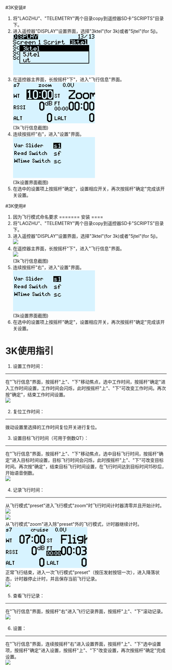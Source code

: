 #3K安装#
1. 将"LAOZHU"、"TELEMETRY"两个目录copy到遥控器SD卡"SCRIPTS"目录下。
2. 进入遥控器"DISPLAY"设置界面，选择"3ktel"(for 3k)或者"5jtel"(for 5j)。<br>
![](document/screenshot_xlites_install.png)
3. 在遥控器主界面，长按摇杆"下"，进入"飞行信息"界面。<br>![](document/screenshot_xlites_flightpage.png)<br>(3k飞行信息截图)
4. 连续按摇杆"右"，进入"设置"界面。<br>![](document/screenshot_xlites_setting.png)<br>(3k设置界面截图)
5. 在选中的设置项上按摇杆"确定"，设置相应开关，再次按摇杆"确定"完成该开关设置。


#3K使用#
1. 因为飞行模式命名要求
=======
安装
====
1. 将"LAOZHU"、"TELEMETRY"两个目录copy到遥控器SD卡"SCRIPTS"目录下。
2. 进入遥控器"DISPLAY"设置界面，选择"3ktel"(for 3k)或者"5jtel"(for 5j)。<br>
![](https://gitee.com/dacaodi/laozhu_opentx_scripts/raw/master/document/screenshot_xlites_3k_install.png)
3. 在遥控器主界面，长按摇杆"下"，进入"飞行信息"界面。<br>![](https://gitee.com/dacaodi/laozhu_opentx_scripts/raw/master/document/screenshot_xlites_flightpage.png)<br>(3k飞行信息截图)
4. 连续按摇杆"右"，进入"设置"界面。<br>![](document/screenshot_xlites_3k_setting.png)<br>(3k设置界面截图)
5. 在选中的设置项上按摇杆"确定"，设置相应开关，再次按摇杆"确定"完成该开关设置。

3K使用指引
====
1. 设置工作时间：
----
在"飞行信息"界面，按摇杆"上"、"下"移动焦点，选中工作时间，按摇杆"确定"进入工作时间设置，工作时间会闪烁，此时按摇杆"上"、"下"可改变工作时间。再次按"确定"，结束工作时间设置。<br>
![](https://gitee.com/dacaodi/laozhu_opentx_scripts/raw/master/document/screenshot_xlites_set_worktime.png)

2. 复位工作时间：
----
拨动设置里选择的工作时间复位开关进行复位。

3. 设置目标飞行时间（可用于倒数QT）：
----
在"飞行信息"界面，按摇杆"上"、"下"移动焦点，选中目标飞行时间，按摇杆"确定"进入目标时间设置，目标飞行时间会闪烁，此时按摇杆"上"、"下"可改变目标时间。再次按"确定"，结束目标飞行时间设置，在飞行时间达到目标时间15秒后，开始语音倒数。<br>
![](https://gitee.com/dacaodi/laozhu_opentx_scripts/raw/master/document/screenshot_xlites_set_dest_flighttime.png)

4. 记录飞行时间：
----
从飞行模式"preset"进入飞行模式"zoom"时飞行时间计时器清零并且开始计时。<br>
![](https://gitee.com/dacaodi/laozhu_opentx_scripts/raw/master/document/screenshot_xlites_state_preset.png)<br>
![](https://gitee.com/dacaodi/laozhu_opentx_scripts/raw/master/document/screenshot_xlites_state_zoom.png)<br>
从飞行模式"zoom"进入除"preset"外的飞行模式，计时器继续计时。<br>
![](document/screenshot_xlites_state_flight.png)<br>
正常飞行结束，进入一次飞行模式"preset"（按压发射按钮一次），进入降落状态，计时器停止计时，并且保存当前飞行记录。<br>
![](https://gitee.com/dacaodi/laozhu_opentx_scripts/raw/master/document/screenshot_xlites_state_landed.png)


5. 查看飞行记录：
----
在"飞行信息"界面，按摇杆"右"进入飞行记录界面，按摇杆"上"、"下"滚动记录。<br>
![](https://gitee.com/dacaodi/laozhu_opentx_scripts/raw/master/document/screenshot_xlites_flight_records.png)

6. 设置：
----
在"飞行信息"界面，连续按摇杆"右"进入设置界面，按摇杆"上"、"下"选中设置项，按摇杆"确定"进入设置，按摇杆"上"、"下"改变设置，再次按摇杆"确定"完成设置。<br>
![](https://gitee.com/dacaodi/laozhu_opentx_scripts/raw/master/document/screenshot_xlites_3k_setting.png)
